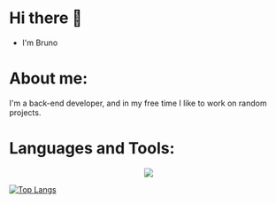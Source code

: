 
<!-- welcome message -->  
# Hi there 👋
- I'm Bruno

# About me:

I'm a back-end developer, and in my free time I like to work on random projects.

# Languages and Tools:

<p align="center">
  <a href="https://skillicons.dev">
    <img src="https://skillicons.dev/icons?i=git,js,ts,lua,postgre,nodejs,mysql,vscode" />
  </a>
</p>

[![Top Langs](https://github-readme-stats.vercel.app/api/top-langs/?username=BrunoSollar)](https://github.com/BrunoSollar/BrunoSollar)
